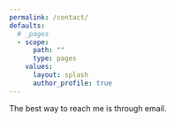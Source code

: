 ```yaml
---
permalink: /contact/
defaults:
  # _pages
  - scope:
      path: ""
      type: pages
    values:
      layout: splash
      author_profile: true
---
```


The best way to reach me is through email.
